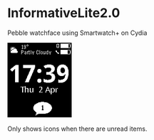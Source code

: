 InformativeLite2.0
==================

Pebble watchface using Smartwatch+ on Cydia

![one unread text message](https://raw.githubusercontent.com/pkelchte/InformativeLite2.0/dstatus-black/screenshot.png)

Only shows icons when there are unread items.
